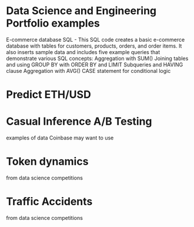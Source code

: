 # Data Science and Engineering Portfolio examples 


E-commerce database SQL - This SQL code creates a basic e-commerce database with tables for customers, products, orders, and order items. It also inserts sample data and includes five example queries that demonstrate various SQL concepts:
Aggregation with SUM()
Joining tables and using GROUP BY with ORDER BY and LIMIT
Subqueries and HAVING clause
Aggregation with AVG()
CASE statement for conditional logic

# Predict ETH/USD 

# Casual Inference A/B Testing 
examples of data Coinbase may want to use 

# Token dynamics 
from data science competitions 

# Traffic Accidents
from data science competitions 
